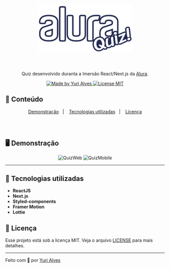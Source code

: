<h1 align="center">
<br>
  <img src="/.github/logo.png" alt="AluraQuiz" width="300">
<br>
<br>
  


</h1>

<p align="center">Quiz desenvolvido duranta a Imersão React/Next.js da <a href="https://www.alura.com.br" target="_blank">Alura</a>.</p>

<p align="center">
  <a href="https://linkedin.com/in/yuripiresalves">
    <img src="https://img.shields.io/badge/made%20by-Yuri%20Alves-6558C3" alt="Made by Yuri Alves">
  </a>
  
  <a href="/LICENSE">
    <img src="https://img.shields.io/badge/License-MIT-6558C3.svg" alt="License MIT">
  </a>
</p>

## :pushpin: Conteúdo

<p align="center">
  <a href="#desktop_computer-demonstração">Demonstração</a>&nbsp;&nbsp;&nbsp;|&nbsp;&nbsp;&nbsp;
  <a href="#rocket-tecnologias-utilizadas">Tecnologias utilizadas</a>&nbsp;&nbsp;&nbsp;|&nbsp;&nbsp;&nbsp;
  <a href="#memo-licença">Licença</a>
</p>

<br/><br/>

## :desktop_computer: Demonstração

<p align="center">
  <img src="/.github/quiz.gif" alt="QuizWeb" height="300px"/>
  <img src="https://i.ibb.co/LQSwvSb/Captura-de-tela-de-2021-01-30-13-25-20.png" alt="QuizMobile" width="200px"/>
</p>

<hr/>

## :rocket: Tecnologias utilizadas

- **ReactJS**
- **Next.js**
- **Styled-components**
- **Framer Motion**
- **Lottie**

## :memo: Licença

Esse projeto está sob a licença MIT. Veja o arquivo [LICENSE](./LICENSE) para mais detalhes.

---

Feito com :purple_heart: por [Yuri Alves](https://linkedin.com/in/yuripiresalves)
